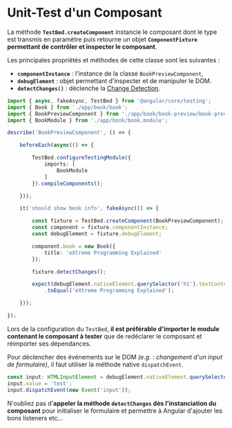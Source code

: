 # Unit-Test d'un Composant

La méthode **`TestBed.createComponent`** instancie le composant dont le type est transmis en paramètre puis retourne un objet **`ComponentFixture` permettant de contrôler et inspecter le composant**.

Les principales propriétés et méthodes de cette classe sont les suivantes :

* **`componentInstance`** : l'instance de la classe `BookPreviewComponent`,
* **`debugElement`** : objet permettant d'inspecter et de manipuler le DOM.
* **`detectChanges()`** : déclenche la [Change Detection](../../change-detection/).


```typescript
import { async, fakeAsync, TestBed } from '@angular/core/testing';
import { Book } from './app/book/book';
import { BookPreviewComponent } from './app/book/book-preview/book-preview.component';
import { BookModule } from './app/book/book.module';

describe('BookPreviewComponent', () => {

    beforeEach(async(() => {

        TestBed.configureTestingModule({
            imports: [
                BookModule
            ]
        }).compileComponents();

    }));

    it('should show book info', fakeAsync(() => {

        const fixture = TestBed.createComponent(BookPreviewComponent);
        const component = fixture.componentInstance;
        const debugElement = fixture.debugElement;

        component.book = new Book({
            title: 'eXtreme Programming Explained'
        });

        fixture.detectChanges();

        expect(debugElement.nativeElement.querySelector('h1').textContent)
            .toEqual('eXtreme Programming Explained');

    }));

});
```


Lors de la configuration du `TestBed`, **il est préférable d'importer le module contenant le composant à tester** que de redéclarer le composant et réimporter ses dépendances.


Pour déclencher des événements sur le DOM _\(e.g. : changement d'un input de formulaire\)_, il faut utiliser la méthode native `dispatchEvent`.

```typescript
const input: HTMLInputElement = debugElement.nativeElement.querySelector('input');
input.value = 'test';
input.dispatchEvent(new Event('input'));
```

N'oubliez pas d'**appeler la méthode `detectChanges` dès l'instanciation du composant** pour initialiser le formulaire et permettre à Angular d'ajouter les bons listeners etc...


